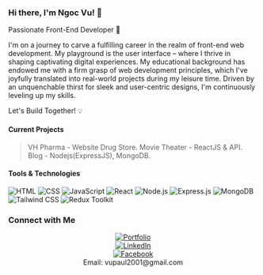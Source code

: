 ### Hi there, I'm Ngoc Vu! 👋

Passionate Front-End Developer 🚀

I'm on a journey to carve a fulfilling career in the realm of front-end web development. My playground is the user interface – where I thrive in shaping captivating digital experiences. My educational background has endowed me with a firm grasp of web development principles, which I've joyfully translated into real-world projects during my leisure time. Driven by an unquenchable thirst for sleek and user-centric designs, I'm continuously leveling up my skills.

Let's Build Together! 💡

#### Current Projects
> VH Pharma - Website Drug Store.
> Movie Theater - ReactJS & API.
> Blog - Nodejs(ExpressJS), MongoDB.

#### Tools & Technologies
![HTML](https://img.shields.io/badge/-HTML5-E34F26?style=flat-square&logo=html5&logoColor=white)
![CSS](https://img.shields.io/badge/-CSS3-1572B6?style=flat-square&logo=css3)
![JavaScript](https://img.shields.io/badge/-JavaScript-F7DF1E?style=flat-square&logo=javascript&logoColor=black)
![React](https://img.shields.io/badge/-React-61DAFB?style=flat-square&logo=react&logoColor=black)
![Node.js](https://img.shields.io/badge/-Node.js-339933?style=flat-square&logo=node.js&logoColor=white)
![Express.js](https://img.shields.io/badge/-Express.js-000000?style=flat-square&logo=express&logoColor=white)
![MongoDB](https://img.shields.io/badge/-MongoDB-47A248?style=flat-square&logo=mongodb&logoColor=white)
![Tailwind CSS](https://img.shields.io/badge/-Tailwind%20CSS-38B2AC?style=flat-square&logo=tailwind-css&logoColor=white)
![Redux Toolkit](https://img.shields.io/badge/-Redux%20Toolkit-764ABC?style=flat-square&logo=redux&logoColor=white)

### Connect with Me
<div style="display: flex; flex-direction: column; align-items: center;">
    <div>
        <a href="#">
            <img src="https://img.shields.io/badge/Portfolio-gray?style=for-the-badge" alt="Portfolio">
        </a>
    </div>
    <div>
        <a href="https://www.linkedin.com/in/dao-ngoc-vu-734992223/">
            <img src="https://img.shields.io/badge/LinkedIn-0077B5?style=for-the-badge&logo=linkedin&logoColor=white" alt="LinkedIn">
        </a>
    </div>
    <div>
        <a href="https://www.facebook.com/ngoc.vu.14.03/">
            <img src="https://img.shields.io/badge/Facebook-1877F2?style=for-the-badge&logo=facebook&logoColor=white" alt="Facebook">
        </a>
    </div>
    <div>
        Email: vupaul2001@gmail.com
    </div>
</div>
